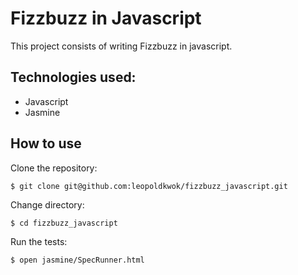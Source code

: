 Fizzbuzz in Javascript
=====================

This project consists of writing Fizzbuzz in javascript.

Technologies used:
------------------

* Javascript
* Jasmine

How to use
-----------

Clone the repository:

```shell
$ git clone git@github.com:leopoldkwok/fizzbuzz_javascript.git
```

Change directory:

```shell
$ cd fizzbuzz_javascript
```

Run the tests:

```shell
$ open jasmine/SpecRunner.html
```